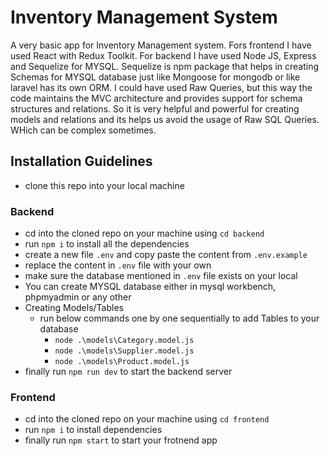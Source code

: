 # Inventory Management System

A very basic app for Inventory Management system. Fors frontend I have used React with Redux Toolkit. For backend I have used Node JS, Express and Sequelize for MYSQL. Sequelize is npm package that helps in creating Schemas for MYSQL database just like Mongoose for mongodb or like laravel has its own ORM. I could have used Raw Queries, but this way the code maintains the MVC architecture and provides support for schema structures and relations. So it is very helpful and powerful for creating models and relations and its helps us avoid the usage of Raw SQL Queries. WHich can be complex sometimes.

## Installation Guidelines

- clone this repo into your local machine

### Backend

- cd into the cloned repo on your machine using `cd backend`
- run `npm i` to install all the dependencies
- create a new file `.env` and copy paste the content from `.env.example`
- replace the content in `.env` file with your own
- make sure the database mentioned in `.env` file exists on your local
- You can create MYSQL database either in mysql workbench, phpmyadmin or any other
- Creating Models/Tables
  - run below commands one by one sequentially to add Tables to your database
    - `node .\models\Category.model.js`
    - `node .\models\Supplier.model.js`
    - `node .\models\Product.model.js`
- finally run `npm run dev` to start the backend server

### Frontend

- cd into the cloned repo on your machine using `cd frontend`
- run `npm i` to install dependencies
- finally run `npm start` to start your frotnend app
